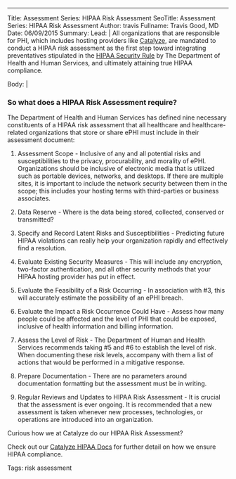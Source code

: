 ---
Title: Assessment Series: HIPAA Risk Assessment
SeoTitle: Assessment Series: HIPAA Risk Assessment
Author: travis
Fullname: Travis Good, MD
Date: 06/09/2015
Summary: 
Lead: |
All organizations that are responsible for PHI, which includes hosting providers like [Catalyze](https://catalyze.io/), are mandated to conduct a HIPAA risk assessment as the first step toward integrating preventatives stipulated in the [HIPAA Security Rule](https://catalyze.io/learn/the-hipaa-security-rule) by The Department of Health and Human Services, and ultimately attaining true HIPAA compliance.

Body: |
### So what does a HIPAA Risk Assessment require?

The Department of Health and Human Services has defined nine necessary constituents of a HIPAA risk assessment that all healthcare and healthcare-related organizations that store or share ePHI must include in their assessment document:

1. Assessment Scope - Inclusive of any and all potential risks and susceptibilities to the privacy, procurability, and morality of ePHI. Organizations should be inclusive of electronic media that is utilized such as portable devices, networks, and desktops. If there are multiple sites, it is important to include the network security between them in the scope; this includes your hosting terms with third-parties or business associates.

2. Data Reserve - Where is the data being stored, collected, conserved or transmitted? 

3. Specify and Record Latent Risks and Susceptibilities - Predicting future HIPAA violations can really help your organization rapidly and effectively find a resolution.

4. Evaluate Existing Security Measures - This will include any encryption, two-factor authentication, and all other security methods that your HIPAA hosting provider has put in effect.
 
5. Evaluate the Feasibility of a Risk Occurring - In association with #3, this will accurately estimate the possibility of an ePHI breach.

6. Evaluate the Impact a Risk Occurrence Could Have - Assess how many people could be affected and the level of PHI that could be exposed, inclusive of health information and billing information. 

7. Assess the Level of Risk - The Department of Human and Health Services recommends taking #5 and #6 to establish the level of risk. When documenting these risk levels, accompany with them a list of actions that would be performed in a mitigative response.

8. Prepare Documentation - There are no parameters around documentation formatting but the assessment must be in writing.

9. Regular Reviews and Updates to HIPAA Risk Assessment - It is crucial that the assessment is ever ongoing. It is recommended that a new assessment is taken whenever new processes, technologies, or operations are introduced into an organization. 

Curious how we at Catalyze do our HIPAA Risk Assessment? 

Check out our [Catalyze HIPAA Docs](https://hipaa.catalyze.io/#catalyze-hipaa-compliance) for further detail on how we ensure HIPAA compliance.

Tags: risk assessment